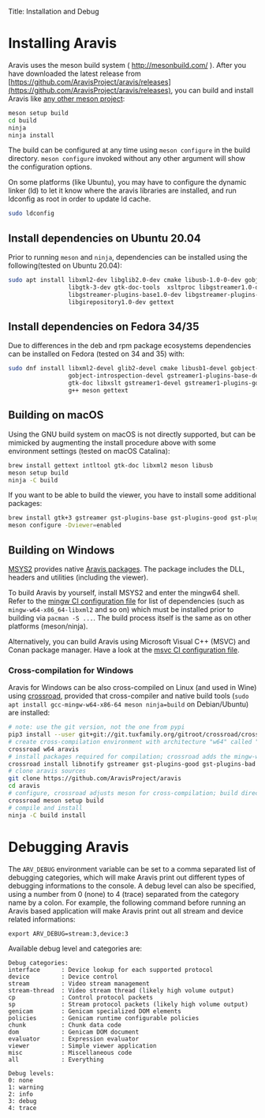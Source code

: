 Title: Installation and Debug

# Installing Aravis

Aravis uses the meson build system ( http://mesonbuild.com/ ). After you have
downloaded the latest release from
[https://github.com/AravisProject/aravis/releases](https://github.com/AravisProject/aravis/releases),
you can build and install Aravis like [any other meson
project](http://mesonbuild.com/Quick-guide.html#compiling-a-meson-project):

```sh
meson setup build
cd build
ninja
ninja install
```

The build can be configured at any time using `meson configure` in the build
directory. `meson configure` invoked without any other argument will show the
configuration options.

On some platforms (like Ubuntu), you may have to configure the dynamic linker
(ld) to let it know where the aravis libraries are installed, and run ldconfig
as root in order to update ld cache.

```sh
sudo ldconfig
```

## Install dependencies on Ubuntu 20.04

Prior to running `meson` and `ninja`, dependencies can be installed using the
following(tested on Ubuntu 20.04):

```sh
sudo apt install libxml2-dev libglib2.0-dev cmake libusb-1.0-0-dev gobject-introspection \
                 libgtk-3-dev gtk-doc-tools  xsltproc libgstreamer1.0-dev \
                 libgstreamer-plugins-base1.0-dev libgstreamer-plugins-good1.0-dev \
                 libgirepository1.0-dev gettext
```

## Install dependencies on Fedora 34/35
Due to differences in the deb and rpm package ecosystems dependencies can be
installed on  Fedora (tested on 34 and 35) with:

```sh
sudo dnf install libxml2-devel glib2-devel cmake libusb1-devel gobject-introspection \
                 gobject-introspection-devel gstreamer1-plugins-base-devel gtk3-devel \
                 gtk-doc libxslt gstreamer1-devel gstreamer1-plugins-good python3-gobject \
                 g++ meson gettext
```

## Building on macOS

Using the GNU build system on macOS is not directly supported, but can be
mimicked by augmenting the install procedure above with some environment
settings (tested on macOS Catalina):

```sh
brew install gettext intltool gtk-doc libxml2 meson libusb
meson setup build
ninja -C build
```

If you want to be able to build the viewer, you have to install some additional
packages:

```sh
brew install gtk+3 gstreamer gst-plugins-base gst-plugins-good gst-plugins-bad libnotify gnome-icon-theme
meson configure -Dviewer=enabled
```

## Building on Windows

[MSYS2](https://msys2.org) provides native [Aravis
packages](https://packages.msys2.org/base/mingw-w64-aravis).  The package
includes the DLL, headers and utilities (including the viewer).

To build Aravis by yourself, install MSYS2 and enter the mingw64 shell. Refer to
the [mingw CI configuration
file](https://github.com/AravisProject/aravis/blob/main/.github/workflows/aravis-mingw.yml)
for list of dependencies (such as `mingw-w64-x86_64-libxml2` and so on) which
must be installed prior to building via `pacman -S ...`. The build process
itself is the same as on other platforms (meson/ninja).

Alternatively, you can build Aravis using Microsoft Visual C++ (MSVC) and Conan
package manager. Have a look at the [msvc CI configuration
file](https://github.com/AravisProject/aravis/blob/main/.github/workflows/aravis-msvc.yml).

### Cross-compilation for Windows

Aravis for Windows can be also cross-compiled on Linux (and used in Wine) using
[crossroad](https://pypi.org/project/crossroad/), provided that cross-compiler
and native build tools (`sudo apt install gcc-mingw-w64-x86-64 meson
ninja=build` on Debian/Ubuntu) are installed:

```sh
# note: use the git version, not the one from pypi
pip3 install --user git+git://git.tuxfamily.org/gitroot/crossroad/crossroad.git
# create cross-compilation environment with architecture "w64" called "aravis"
crossroad w64 aravis
# install packages required for compilation; crossroad adds the mingw-w64_x86_64- prefix automatically
crossroad install libnotify gstreamer gst-plugins-good gst-plugins-bad gst-plugins-bad gobject-introspection libusb gtk3 libxml2 zlib
# clone aravis sources
git clone https://github.com/AravisProject/aravis
cd aravis
# configure, crossroad adjusts meson for cross-compilation; build directory is created
crossroad meson setup build
# compile and install
ninja -C build install
```

# Debugging Aravis

The `ARV_DEBUG` environment variable can be set to a comma separated list of
debugging categories, which will make Aravis print out different types of
debugging informations to the console. A debug level can also be specified,
using a number from 0 (none) to 4 (trace) separated from the category name by a
colon. For example, the following command before running an Aravis based
application will make Aravis print out all stream and device related
informations:

```
export ARV_DEBUG=stream:3,device:3
```

Available debug level and categories are:

```
Debug categories:
interface      : Device lookup for each supported protocol
device         : Device control
stream         : Video stream management
stream-thread  : Video stream thread (likely high volume output)
cp             : Control protocol packets
sp             : Stream protocol packets (likely high volume output)
genicam        : Genicam specialized DOM elements
policies       : Genicam runtime configurable policies
chunk          : Chunk data code
dom            : Genicam DOM document
evaluator      : Expression evaluator
viewer         : Simple viewer application
misc           : Miscellaneous code
all            : Everything

Debug levels:
0: none
1: warning
2: info
3: debug
4: trace
```
